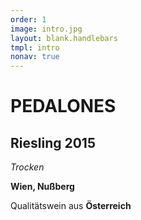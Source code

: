 ```yaml
---
order: 1
image: intro.jpg
layout: blank.handlebars
tmpl: intro
nonav: true
---
```

# PEDALONES
## Riesling 2015
_Trocken_

**Wien, Nußberg**

Qualitätswein aus **Österreich**
